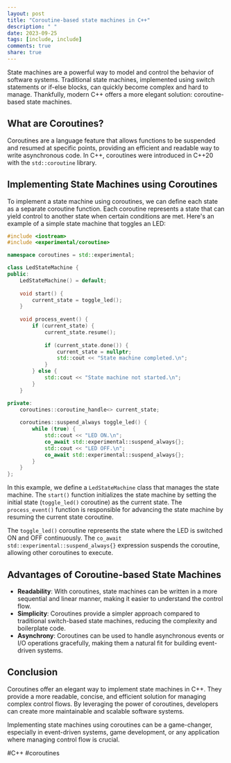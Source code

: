 ```yaml
---
layout: post
title: "Coroutine-based state machines in C++"
description: " "
date: 2023-09-25
tags: [include, include]
comments: true
share: true
---
```


State machines are a powerful way to model and control the behavior of software systems. Traditional state machines, implemented using switch statements or if-else blocks, can quickly become complex and hard to manage. Thankfully, modern C++ offers a more elegant solution: coroutine-based state machines.

## What are Coroutines?

Coroutines are a language feature that allows functions to be suspended and resumed at specific points, providing an efficient and readable way to write asynchronous code. In C++, coroutines were introduced in C++20 with the `std::coroutine` library. 

## Implementing State Machines using Coroutines

To implement a state machine using coroutines, we can define each state as a separate coroutine function. Each coroutine represents a state that can yield control to another state when certain conditions are met. Here's an example of a simple state machine that toggles an LED:

```cpp
#include <iostream>
#include <experimental/coroutine>

namespace coroutines = std::experimental;

class LedStateMachine {
public:
    LedStateMachine() = default;
    
    void start() {
        current_state = toggle_led();
    }
    
    void process_event() {
        if (current_state) {
            current_state.resume();
            
            if (current_state.done()) {
                current_state = nullptr;
                std::cout << "State machine completed.\n";
            }
        } else {
            std::cout << "State machine not started.\n";
        }
    }

private:
    coroutines::coroutine_handle<> current_state;
    
    coroutines::suspend_always toggle_led() {
        while (true) {
            std::cout << "LED ON.\n";
            co_await std::experimental::suspend_always{};
            std::cout << "LED OFF.\n";
            co_await std::experimental::suspend_always{};
        }
    }
};
```

In this example, we define a `LedStateMachine` class that manages the state machine. The `start()` function initializes the state machine by setting the initial state (`toggle_led()` coroutine) as the current state. The `process_event()` function is responsible for advancing the state machine by resuming the current state coroutine.

The `toggle_led()` coroutine represents the state where the LED is switched ON and OFF continuously. The `co_await std::experimental::suspend_always{}` expression suspends the coroutine, allowing other coroutines to execute.

## Advantages of Coroutine-based State Machines

- **Readability**: With coroutines, state machines can be written in a more sequential and linear manner, making it easier to understand the control flow.
- **Simplicity**: Coroutines provide a simpler approach compared to traditional switch-based state machines, reducing the complexity and boilerplate code.
- **Asynchrony**: Coroutines can be used to handle asynchronous events or I/O operations gracefully, making them a natural fit for building event-driven systems.

## Conclusion

Coroutines offer an elegant way to implement state machines in C++. They provide a more readable, concise, and efficient solution for managing complex control flows. By leveraging the power of coroutines, developers can create more maintainable and scalable software systems. 

Implementing state machines using coroutines can be a game-changer, especially in event-driven systems, game development, or any application where managing control flow is crucial.

#C++ #coroutines